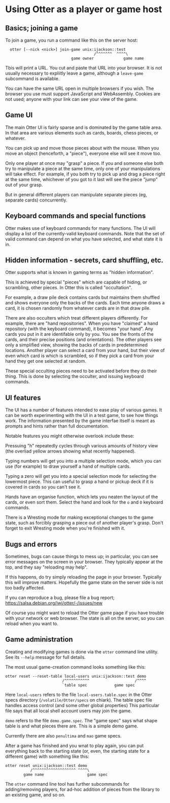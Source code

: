 Using Otter as a player or game host
====================================

Basics; joining a game
----------------------

To join a game, you run a command like this on the server host:
```
  otter [--nick <nick>] join-game unix:ijackson::test
                                       /^^^^^^^  ^^^^\
                             game owner             game name
```

Tbis will print a URL.  You cut and paste that URL into your browser.
It is not usually necessary to expliitly leave a game, although
a `leave-game` subcommand is available.

You can have the same URL open in multiple browsers if you wish.  The
browser you use must support JavaScript and WebAssembly.  Cookies are
not used; anyone with your link can see your view of the game.

Game UI
-------

The main Otter UI is fairly sparse and is dominated by the game table
area.  In that area are various elements such as cards, boards, chess
pieces, or whatever.

You can pick up and move those pieces about with the mouse.  When you
move an object (henceforth, a "piece"), everyone else will see it move
too.

Only one player at once may "grasp" a piece.  If you and someone else
both try to manipulate a piece at the same time, only one of your
manipulations will take effect.  For example, if you both try to pick
up and drag a piece right at the same time, whichever of you got to it
last will see the piece "jump" out of your grasp.

But in general different players can manipulate separate pieces (eg,
separate cards) concurrently.


Keyboard commands and special functions
---------------------------------------

Otter makes use of keyboard commands for many functions.  The UI will
display a list of the currently-valid keyboard commands.  Note that
the set of valid command can depend on what you have selected, and
what state it is in.


Hidden information - secrets, card shuffling, etc.
--------------------------------------------------

Otter supports what is known in gaming terms as "hidden information".

This is achieved by special "pieces" which are capable of hiding, or
scrambling, other pieces.  In Otter this is called "occultation".

For example, a draw pile deck contains cards but maintains them
shuffled and shows everyone only the backs of the cards.  Each time
anyone draws a card, it is chosen randomly from whatever cards are in
that draw pile.

There are also occulters which treat different players differently.
For example, there are "hand repositories".  When you have "claimed" a
hand repository (with the keyboard command), it becomes "your hand".
Any cards you put in it are identifable only by you.  You see the
fronts of the cards, and their precise positions (and orientations).
The other players see only a simplified view, showing the backs of
cards in predetermined locations.  Another player can select a card
from your hand, but their view of even which card is which is
scrambled, so if they pick a card from your hand they get one selected
at random.

These special occulting pieces need to be activated before they do
their thing.  This is done by selecting the occulter, and issuing
keyboard commands.


UI features
-----------

The UI has a number of features intended to ease play of various
games.  It can be worth experimenting with the UI in a test game, to
see how things work.  The information presented by the game interfae
itself is meant as prompts and hints rather than full documentation.

Notable features you might otherwise overlook include these:

Pressuing "h" repeatedly cycles through various amounts of history
view (the overliad yellow arrows showing what recently happened).

Typing numbers will get you into a multiple selection mode, which you
can use (for example) to draw yourself a hand of multiple cards.

Typing a zero will get you into a special selection mode for selecting
the lowermost piece.  This can useful to grasp a hand or pickup deck
if it is covered in cards so you can't see it.

Hands have an organise function, which lets you neaten the layout of
the cards, or even sort them.  Select the hand and look for the `o`
and `O` keyboard commands.

There is a Wresting mode for making exceptional changes to the game
state, such as forcibly grasping a piece out of another player's
grasp.  Don't forget to exit Wresting mode when you're finished with
it.


Bugs and errors
---------------

Sometimes, bugs can cause things to mess up; in particular, you can
see error messages on the screen in your browser.  They typically
appear at the top, and they say "reloading may help".

If this happens, do try simply reloading the page in your browser.
Typically this will improve matters.  Hopefully the game state on the
server side is not too badly affected.

If you can reproduce a bug, please file a bug report;
  https://salsa.debian.org/iwj/otter/-/issues/new

Of course you might want to reload the Otter game page if you have
trouble with your network or web browser.  The state is all on the
server, so you can reload when you want to.


Game administration
-------------------

Creating and modifying games is done via the `otter` command line
utility.  See its `--help` message for full details.

The most usual game-creation command looks something like this:

```
otter reset --reset-table local-users unix:ijackson::test demo
                         /^^^^^^^^^^^                    /^^^^
                         `table spec            game spec
```

Here `local-users` refers to the file `local-users.table.spec` in the
Otter specs directory (`/volatile/Otter/specs` on chiark).  The table
spec file handles access control (and some other global properties)
This particular file says that all local shell account users may join
the game.

`demo` refers to the file `demo.game.spec`.  The "game spec" says what
shape table is and what pieces there are.  This is a simple demo game.

Currently there are also `penultima` and `mao` game specs.

After a game has finished and you wnat to play again, you can put
everything back to the starting state (or, even, the starting state
for a different game) with something like this:

```
otter reset unix:ijackson::test demo
           /^^^^^^^^^^^^^^^^^^^ ^^^^\
        game name                   game spec
```

The `otter` command line tool has further subcommands for
adding/removing players, for ad-hoc addition of pieces from the
library to an existing game, and so on.
